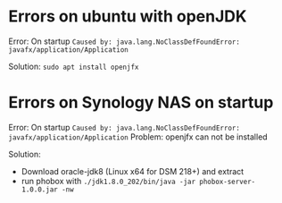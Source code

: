 # Errors on ubuntu with openJDK

Error: On startup `Caused by: java.lang.NoClassDefFoundError: javafx/application/Application`

Solution: `sudo apt install openjfx`

# Errors on Synology NAS on startup

Error: On startup `Caused by: java.lang.NoClassDefFoundError: javafx/application/Application`
Problem: openjfx can not be installed

Solution: 
 * Download oracle-jdk8 (Linux x64 for DSM 218+) and extract
 * run phobox with `./jdk1.8.0_202/bin/java -jar phobox-server-1.0.0.jar -nw`


